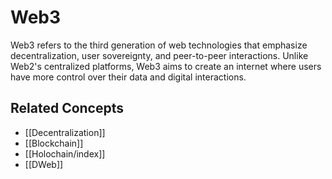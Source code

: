 # Web3

Web3 refers to the third generation of web technologies that emphasize decentralization, user sovereignty, and peer-to-peer interactions. Unlike Web2's centralized platforms, Web3 aims to create an internet where users have more control over their data and digital interactions.

## Related Concepts

- [[Decentralization]]
- [[Blockchain]]
- [[Holochain/index]]
- [[DWeb]]
